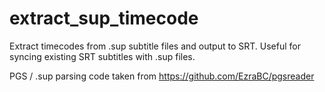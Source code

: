 # extract_sup_timecode
Extract timecodes from .sup subtitle files and output to SRT. Useful for syncing existing SRT subtitles with .sup files.

PGS / .sup parsing code taken from https://github.com/EzraBC/pgsreader
